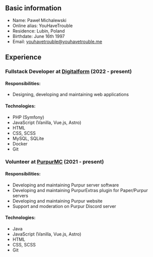 ## Basic information
- Name: Paweł Michalewski
- Online alias: YouHaveTrouble
- Residence: Lubin, Poland
- Birthdate: June 16th 1997
- Email: youhavetrouble@youhavetrouble.me

## Experience

### Fullstack Developer at [Digitalform](https://evipstudio.pl/) (2022 - present)

#### Responsibilities:
- Designing, developing and maintaining web applications

#### Technologies:
- PHP (Symfony)
- JavaScript (Vanilla, Vue.js, Astro)
- HTML
- CSS, SCSS
- MySQL, SQLite
- Docker
- Git

### Volunteer at [PurpurMC](https://purpurmc.org) (2021 - present)

#### Responsibilities:
- Developing and maintaining Purpur server software
- Developing and maintaining PurpurExtras plugin for Paper/Purpur servers
- Developing and maintaining Purpur website
- Support and moderation on Purpur Discord server

#### Technologies:
- Java
- JavaScript (Vanilla, Vue.js, Astro)
- HTML
- CSS, SCSS
- Git
